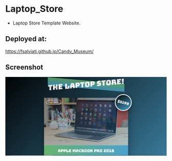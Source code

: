 # Laptop_Store
* Laptop Store Template Website.

## Deployed at:
https://fsalviati.github.io/Candy_Museum/
<br />

## Screenshot

![Screenshot](screenshot.png)
